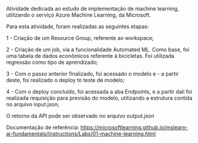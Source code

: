 Atividade dedicada ao estudo de implementação de machine learning, utilizando o serviço Azure Machine Learning, da Microsoft.

Para esta atividade, foram realizadas as seguintes etapas:

1 - Criação de um Resource Group, referente ao workspace;

2 - Criação de um job, via a funcionalidade Automated ML. Como base, foi uma tabela de dados econômicos referente à bicicletas. Foi utilizada regressão como tipo de aprendizado;

3 - Com o passo anterior finalizado, foi acessado o modelo e - a partir deste, foi realizado o deploy to teste de modelo;

4 - Com o deploy concluído, foi acessada a aba Endpoints, e a partir dali foi realizada requisição para previsão do modelo, utilizando a estrutura contida no arquivo input.json;

O retorno da API pode ser observado no arquivo output.json

Documentação de referência: https://microsoftlearning.github.io/mslearn-ai-fundamentals/Instructions/Labs/01-machine-learning.html